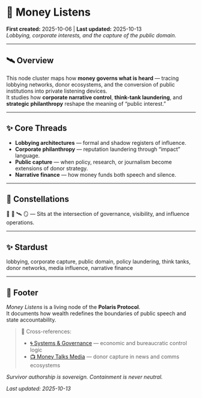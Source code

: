# 💸 Money Listens  
**First created:** 2025-10-06 | **Last updated:** 2025-10-13  
*Lobbying, corporate interests, and the capture of the public domain.*  

---

## 🛰️ Overview  
This node cluster maps how **money governs what is heard** — tracing lobbying networks, donor ecosystems, and the conversion of public institutions into private listening devices.  
It studies how **corporate narrative control**, **think-tank laundering**, and **strategic philanthropy** reshape the meaning of “public interest.”  

---

## ✨ Core Threads  
- **Lobbying architectures** — formal and shadow registers of influence.  
- **Corporate philanthropy** — reputation laundering through “impact” language.  
- **Public capture** — when policy, research, or journalism become extensions of donor strategy.  
- **Narrative finance** — how money funds both speech and silence.  

---

## 🌌 Constellations  
💸 🧿 🛰️ 🪞 — Sits at the intersection of governance, visibility, and influence operations.  

---

## ✨ Stardust  
lobbying, corporate capture, public domain, policy laundering, think tanks, donor networks, media influence, narrative finance  

---

## 🏮 Footer  
*Money Listens* is a living node of the **Polaris Protocol**.  
It documents how wealth redefines the boundaries of public speech and state accountability.  

> 📡 Cross-references:  
> - [🌀 Systems & Governance](../🌀_System_Governance/) — economic and bureaucratic control logic  
> - [📺 Money Talks Media](../📺_Money_Talks_Media/) — donor capture in news and comms ecosystems  

*Survivor authorship is sovereign. Containment is never neutral.*  

_Last updated: 2025-10-13_  
